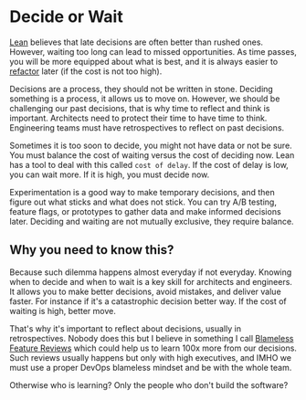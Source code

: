 # Decide or Wait

[Lean](https://diego-pacheco.blogspot.com/2015/04/lean-deming-the-new-culture.html) believes that late decisions are often better than rushed ones. However, waiting too long can lead to missed opportunities. As time passes, you will be more equipped about what is best, and it is always easier to [refactor](https://diego-pacheco.blogspot.com/2024/01/refactoring-making-sense-of-invisible.html) later (if the cost is not too high).

Decisions are a process, they should not be written in stone. Deciding something is a process, it allows us to move on. However, we should be challenging our past decisions, that is why time to reflect and think is important. Architects need to protect their time to have time to think. Engineering teams must have retrospectives to reflect on past decisions.

Sometimes it is too soon to decide, you might not have data or not be sure. You must balance the cost of waiting versus the cost of deciding now. Lean has a tool to deal with this called `cost of delay`. If the cost of delay is low, you can wait more. If it is high, you must decide now.

Experimentation is a good way to make temporary decisions, and then figure out what sticks and what does not stick. You can try A/B testing, feature flags, or prototypes to gather data and make informed decisions later. Deciding and waiting are not mutually exclusive, they require balance.

## Why you need to know this?

Because such dilemma happens almost everyday if not everyday. Knowing when to decide and when to wait is a key skill for architects and engineers. It allows you to make better decisions, avoid mistakes, and deliver value faster. For instance if it's a catastrophic decision better way. If the cost of waiting is high, better move.

That's why it's important to reflect about decisions, usually in retrospectives. Nobody does this but I believe in something I call [Blameless Feature Reviews](https://diego-pacheco.blogspot.com/2024/03/blameless-feature-reviews.html) which could help us to learn 100x more from our decisions. Such reviews usually happens but only with high executives, and IMHO we must use a proper DevOps blameless mindset and be with the whole team.

Otherwise who is learning? Only the people who don't build the software?